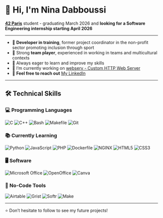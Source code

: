 # 👋 Hi, I'm Nina Dabboussi

**[42 Paris](https://42.fr/)** student - graduating March 2026 and **looking for a Software Engineering internship starting April 2026**

---
- 🔧 **Developer in training**, former project coordinator in the non-profit sector promoting inclusion through sport
- 🤝 Strong **team player**, experienced in working in teams and multicultural contexts
- 🌱 Always eager to learn and improve my skills
- 🔭 I’m currently working on [webserv - Custom HTTP Web Server](https://github.com/ndabboussi/webserv)
- 💼 **Feel free to reach out** [My LinkedIn](https://www.linkedin.com/in/ndabboussi/)

---

## 🛠️ Technical Skills

### 💻 Programming Languages
![C](https://img.shields.io/badge/C-00599C?style=for-the-badge&logo=c&logoColor=white)
![C++](https://img.shields.io/badge/C++-00599C?style=for-the-badge&logo=cplusplus&logoColor=white)
![Bash](https://img.shields.io/badge/Bash-121011?style=for-the-badge&logo=gnu-bash&logoColor=white)
![Makefile](https://img.shields.io/badge/Makefile-000000?style=for-the-badge&logo=gnu&logoColor=white)
![Git](https://img.shields.io/badge/Git-F05032?style=for-the-badge&logo=git&logoColor=white)

### 📚 Currently Learning
![Python](https://img.shields.io/badge/Python-3776AB?style=for-the-badge&logo=python&logoColor=white)
![JavaScript](https://img.shields.io/badge/JavaScript-F7DF1E?style=for-the-badge&logo=javascript&logoColor=black)
![PHP](https://img.shields.io/badge/PHP-777BB4?style=for-the-badge&logo=php&logoColor=white)
![Dockerfile](https://img.shields.io/badge/Dockerfile-2496ED?style=for-the-badge&logo=docker&logoColor=white)
![NGINX](https://img.shields.io/badge/NGINX-009639?style=for-the-badge&logo=nginx&logoColor=white)
![HTML5](https://img.shields.io/badge/HTML5-E34F26?style=for-the-badge&logo=html5&logoColor=white)
![CSS3](https://img.shields.io/badge/CSS3-1572B6?style=for-the-badge&logo=css3&logoColor=white)

### 🖥️ Software
![Microsoft Office](https://img.shields.io/badge/Microsoft_Office-D83B01?style=for-the-badge&logo=microsoft-office&logoColor=white)
![OpenOffice](https://img.shields.io/badge/OpenOffice-0E85CD?style=for-the-badge&logo=apache-openoffice&logoColor=white)
![Canva](https://img.shields.io/badge/Canva-00C4CC?style=for-the-badge&logo=canva&logoColor=white)

### 🧩 No-Code Tools
![Airtable](https://img.shields.io/badge/Airtable-18BFFF?style=for-the-badge&logo=airtable&logoColor=white)
![Grist](https://img.shields.io/badge/Grist-00A300?style=for-the-badge&logoColor=white)
![Softr](https://img.shields.io/badge/Softr-FF9900?style=for-the-badge&logoColor=white)
![Make](https://img.shields.io/badge/Make-2D2E83?style=for-the-badge&logoColor=white)

---

⭐ Don’t hesitate to follow to see my future projects!
